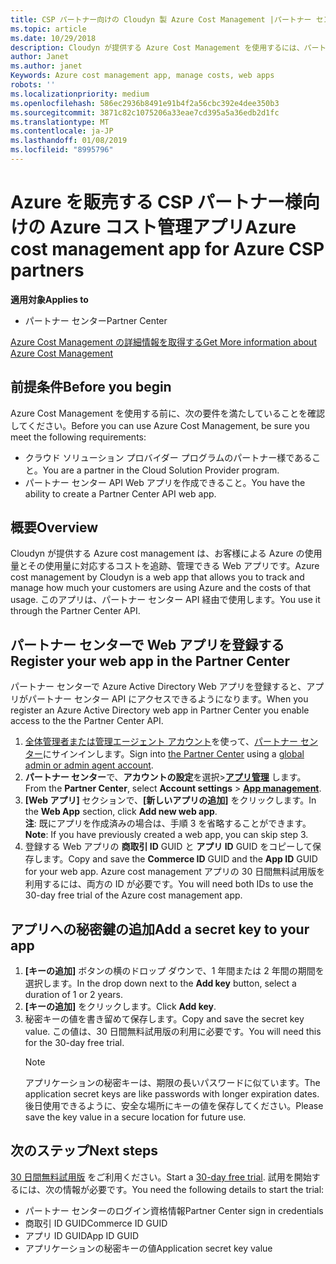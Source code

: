 ```yaml
---
title: CSP パートナー向けの Cloudyn 製 Azure Cost Management |パートナー センター
ms.topic: article
ms.date: 10/29/2018
description: Cloudyn が提供する Azure Cost Management を使用するには、パートナー センター API へのアクセスをプロビジョニングする必要があります。
author: Janet
ms.author: janet
Keywords: Azure cost management app, manage costs, web apps
robots: ''
ms.localizationpriority: medium
ms.openlocfilehash: 586ec2936b8491e91b4f2a56cbc392e4dee350b3
ms.sourcegitcommit: 3871c82c1075206a33eae7cd395a5a36edb2d1fc
ms.translationtype: MT
ms.contentlocale: ja-JP
ms.lasthandoff: 01/08/2019
ms.locfileid: "8995796"
---
```

# <a name="azure-cost-management-app-for-azure-csp-partners"></a><span data-ttu-id="90f1a-103">Azure を販売する CSP パートナー様向けの Azure コスト管理アプリ</span><span class="sxs-lookup"><span data-stu-id="90f1a-103">Azure cost management app for Azure CSP partners</span></span>  

**<span data-ttu-id="90f1a-104">適用対象</span><span class="sxs-lookup"><span data-stu-id="90f1a-104">Applies to</span></span>**

-  <span data-ttu-id="90f1a-105">パートナー センター</span><span class="sxs-lookup"><span data-stu-id="90f1a-105">Partner Center</span></span>

[<span data-ttu-id="90f1a-106">Azure Cost Management の詳細情報を取得する</span><span class="sxs-lookup"><span data-stu-id="90f1a-106">Get More information about Azure Cost Management</span></span>](https://go.microsoft.com/fwlink/p/?linkid=857893)

## <a name="before-you-begin"></a><span data-ttu-id="90f1a-107">前提条件</span><span class="sxs-lookup"><span data-stu-id="90f1a-107">Before you begin</span></span>
<span data-ttu-id="90f1a-108">Azure Cost Management を使用する前に、次の要件を満たしていることを確認してください。</span><span class="sxs-lookup"><span data-stu-id="90f1a-108">Before you can use Azure Cost Management, be sure you meet the following requirements:</span></span>

- <span data-ttu-id="90f1a-109">クラウド ソリューション プロバイダー プログラムのパートナー様であること。</span><span class="sxs-lookup"><span data-stu-id="90f1a-109">You are a partner in the Cloud Solution Provider program.</span></span>
- <span data-ttu-id="90f1a-110">パートナー センター API Web アプリを作成できること。</span><span class="sxs-lookup"><span data-stu-id="90f1a-110">You have the ability to create a Partner Center API web app.</span></span>

## <a name="overview"></a><span data-ttu-id="90f1a-111">概要</span><span class="sxs-lookup"><span data-stu-id="90f1a-111">Overview</span></span>

<span data-ttu-id="90f1a-112">Cloudyn が提供する Azure cost management は、お客様による Azure の使用量とその使用量に対応するコストを追跡、管理できる Web アプリです。</span><span class="sxs-lookup"><span data-stu-id="90f1a-112">Azure cost management by Cloudyn is a web app that allows you to track and manage how much your customers are using Azure and the costs of that usage.</span></span> <span data-ttu-id="90f1a-113">このアプリは、パートナー センター API 経由で使用します。</span><span class="sxs-lookup"><span data-stu-id="90f1a-113">You use it through the Partner Center API.</span></span>

## <a name="register-your-web-app-in-the-partner-center"></a><span data-ttu-id="90f1a-114">パートナー センターで Web アプリを登録する</span><span class="sxs-lookup"><span data-stu-id="90f1a-114">Register your web app in the Partner Center</span></span>
<span data-ttu-id="90f1a-115">パートナー センターで Azure Active Directory Web アプリを登録すると、アプリがパートナー センター API にアクセスできるようになります。</span><span class="sxs-lookup"><span data-stu-id="90f1a-115">When you register an Azure Active Directory web app in Partner Center you enable access to the the Partner Center API.</span></span> 
1.  <span data-ttu-id="90f1a-116">[全体管理者または管理エージェント アカウント](create-user-accounts-and-set-permissions.md)を使って、[パートナー センター](https://partnercenter.microsoft.com/en-us/pcv/dashboard/overview)にサインインします。</span><span class="sxs-lookup"><span data-stu-id="90f1a-116">Sign into [the Partner Center](https://partnercenter.microsoft.com/en-us/pcv/dashboard/overview) using a [global admin or admin agent account](create-user-accounts-and-set-permissions.md).</span></span>
2.  <span data-ttu-id="90f1a-117">**パートナー センター**で、**アカウントの設定**を選択&gt;**[アプリ管理](https://partnercenter.microsoft.com/en-us/pcv/apiintegration/appmanagement)** します。</span><span class="sxs-lookup"><span data-stu-id="90f1a-117">From the **Partner Center**, select **Account settings** &gt; **[App management](https://partnercenter.microsoft.com/en-us/pcv/apiintegration/appmanagement)**.</span></span>
3.  <span data-ttu-id="90f1a-118">**[Web アプリ]** セクションで、**[新しいアプリの追加]** をクリックします。</span><span class="sxs-lookup"><span data-stu-id="90f1a-118">In the **Web App** section, click **Add new web app**.</span></span>
<br> <span data-ttu-id="90f1a-119">**注**: 既にアプリを作成済みの場合は、手順 3 を省略することができます。</span><span class="sxs-lookup"><span data-stu-id="90f1a-119">**Note**: If you have previously created a web app, you can skip step 3.</span></span>
4.  <span data-ttu-id="90f1a-120">登録する Web アプリの **商取引 ID** GUID と **アプリ ID** GUID をコピーして保存します。</span><span class="sxs-lookup"><span data-stu-id="90f1a-120">Copy and save the **Commerce ID** GUID and the **App ID** GUID for your web app.</span></span> <span data-ttu-id="90f1a-121">Azure cost management アプリの 30 日間無料試用版を利用するには、両方の ID が必要です。</span><span class="sxs-lookup"><span data-stu-id="90f1a-121">You will need both IDs to use the 30-day free trial of the Azure cost management app.</span></span>

## <a name="add-a-secret-key-to-your-app"></a><span data-ttu-id="90f1a-122">アプリへの秘密鍵の追加</span><span class="sxs-lookup"><span data-stu-id="90f1a-122">Add a secret key to your app</span></span>
1. <span data-ttu-id="90f1a-123">**[キーの追加]** ボタンの横のドロップ ダウンで、1 年間または 2 年間の期間を選択します。</span><span class="sxs-lookup"><span data-stu-id="90f1a-123">In the drop down next to the **Add key** button, select a duration of 1 or 2 years.</span></span>
2. <span data-ttu-id="90f1a-124">**[キーの追加]** をクリックします。</span><span class="sxs-lookup"><span data-stu-id="90f1a-124">Click **Add key**.</span></span> 
3. <span data-ttu-id="90f1a-125">秘密キーの値を書き留めて保存します。</span><span class="sxs-lookup"><span data-stu-id="90f1a-125">Copy and save the secret key value.</span></span> <span data-ttu-id="90f1a-126">この値は、30 日間無料試用版の利用に必要です。</span><span class="sxs-lookup"><span data-stu-id="90f1a-126">You will need this for the 30-day free trial.</span></span><br>
   > [!NOTE]  
   > <span data-ttu-id="90f1a-127">アプリケーションの秘密キーは、期限の長いパスワードに似ています。</span><span class="sxs-lookup"><span data-stu-id="90f1a-127">The application secret keys are like passwords with longer expiration dates.</span></span> <span data-ttu-id="90f1a-128">後日使用できるように、安全な場所にキーの値を保存してください。</span><span class="sxs-lookup"><span data-stu-id="90f1a-128">Please save the key value in a secure location for future use.</span></span>

## <a name="next-steps"></a><span data-ttu-id="90f1a-129">次のステップ</span><span class="sxs-lookup"><span data-stu-id="90f1a-129">Next steps</span></span>
<span data-ttu-id="90f1a-130">[30 日間無料試用版](https://go.microsoft.com/fwlink/?linkid=857895) をご利用ください。</span><span class="sxs-lookup"><span data-stu-id="90f1a-130">Start a [30-day free trial](https://go.microsoft.com/fwlink/?linkid=857895).</span></span>
<span data-ttu-id="90f1a-131">試用を開始するには、次の情報が必要です。</span><span class="sxs-lookup"><span data-stu-id="90f1a-131">You need the following details to start the trial:</span></span>
- <span data-ttu-id="90f1a-132">パートナー センターのログイン資格情報</span><span class="sxs-lookup"><span data-stu-id="90f1a-132">Partner Center sign in credentials</span></span>
- <span data-ttu-id="90f1a-133">商取引 ID GUID</span><span class="sxs-lookup"><span data-stu-id="90f1a-133">Commerce ID GUID</span></span>
- <span data-ttu-id="90f1a-134">アプリ ID GUID</span><span class="sxs-lookup"><span data-stu-id="90f1a-134">App ID GUID</span></span>
- <span data-ttu-id="90f1a-135">アプリケーションの秘密キーの値</span><span class="sxs-lookup"><span data-stu-id="90f1a-135">Application secret key value</span></span>
